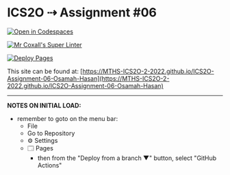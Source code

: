 # ICS2O ⇢ Assignment #06

[![Open in Codespaces](https://classroom.github.com/assets/launch-codespace-7f7980b617ed060a017424585567c406b6ee15c891e84e1186181d67ecf80aa0.svg)](https://classroom.github.com/open-in-codespaces?assignment_repo_id=11351109)

[![Mr Coxall's Super Linter](https://github.com/MTHS-ICS2O-2-2022/ICS2O-Assignment-06-Osamah-Hasan/workflows/Mr%20Coxall's%20Super%20Linter/badge.svg)](https://github.com/MTHS-ICS2O-2-2022/ICS2O-Assignment-06-Osamah-Hasan/actions)

[![Deploy Pages](https://github.com/MTHS-ICS2O-2-2022/ICS2O-Assignment-06-Osamah-Hasan/workflows/Deploy%20Pages/badge.svg)](https://github.com/MTHS-ICS2O-2-2022/ICS2O-Assignment-06-Osamah-Hasan/actions)

This site can be found at: [https://MTHS-ICS2O-2-2022.github.io/ICS2O-Assignment-06-Osamah-Hasan](https://MTHS-ICS2O-2-2022.github.io/ICS2O-Assignment-06-Osamah-Hasan)

---

**NOTES ON INITIAL LOAD:**
- remember to goto on the menu bar:
  - File
  - Go to Repository
  - ⚙ Settings
  - 🗔 Pages
    - then from the "Deploy from a branch ▼" button, select "GitHub Actions"
